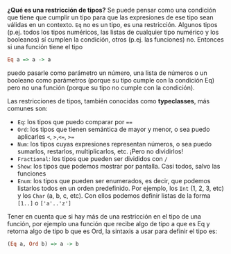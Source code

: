 **¿Qué es una restricción de tipos?** Se puede pensar como una condición que tiene que cumplir un tipo para que las expresiones de ese tipo sean válidas en un contexto.
`Eq` no es un tipo, es una restricción. Algunos tipos (p.ej. todos los tipos numéricos, las listas de
cualquier tipo numérico y los booleanos) sí cumplen la condición, otros (p.ej. las funciones) no.
Entonces si una función tiene el tipo

```haskell
Eq a => a -> a
```

puedo pasarle como parámetro un número, una lista de números o un booleano como parámetros
(porque su tipo cumple con la condición Eq) pero no una función (porque su tipo no cumple con la
condición).

Las restricciones de tipos, también conocidas como **typeclasses**, más comunes son:

* `Eq`: los tipos que puedo comparar por `==`
* `Ord`: los tipos que tienen semántica de mayor y menor, o sea puedo aplicarles `<`, `>`,`<=`, `>=`
* `Num`: los tipos cuyas expresiones representan números, o sea puedo sumarlos, restarlos, multiplicarlos, etc. ¡Pero no dividirlos!
* `Fractional`: los tipos que pueden ser divididos con `/`
* `Show`: los tipos que podemos mostrar por pantalla. Casi todos, salvo las funciones
* `Enum`: los tipos que pueden ser enumerados, es decir, que podemos listarlos todos en un orden predefinido. Por ejemplo, los `Int` (1, 2, 3, etc) y los `Char` (a, b, c, etc). Con ellos podemos definir listas de la forma `[1..]` o `['a'..'z']`

Tener en cuenta que si hay más de una restricción en el tipo de una función,
por ejemplo una función que recibe algo de tipo a que es Eq y retorna algo de tipo b que es Ord,
la sintaxis a usar para definir el tipo es:

```haskell
(Eq a, Ord b) => a -> b
```
